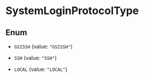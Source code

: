 
# SystemLoginProtocolType

## Enum


* `GSISSH` (value: `"GSISSH"`)

* `SSH` (value: `"SSH"`)

* `LOCAL` (value: `"LOCAL"`)



